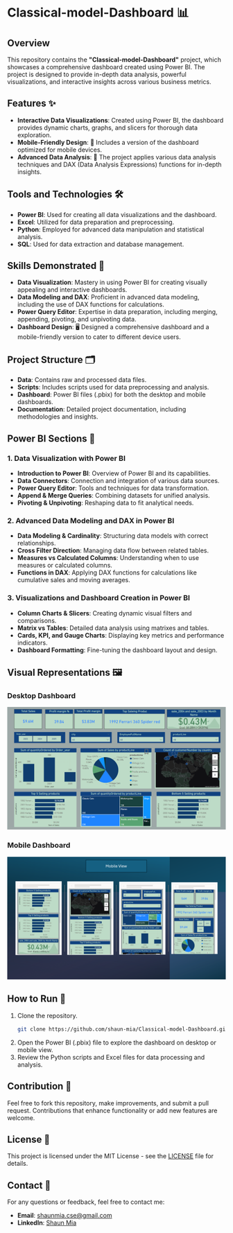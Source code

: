 # Classical-model-Dashboard 📊

## Overview
This repository contains the **"Classical-model-Dashboard"** project, which showcases a comprehensive dashboard created using Power BI. The project is designed to provide in-depth data analysis, powerful visualizations, and interactive insights across various business metrics.

## Features ✨
- **Interactive Data Visualizations**: Created using Power BI, the dashboard provides dynamic charts, graphs, and slicers for thorough data exploration.
- **Mobile-Friendly Design**: 📱 Includes a version of the dashboard optimized for mobile devices.
- **Advanced Data Analysis**: 🧠 The project applies various data analysis techniques and DAX (Data Analysis Expressions) functions for in-depth insights.

## Tools and Technologies 🛠️
- **Power BI**: Used for creating all data visualizations and the dashboard.
- **Excel**: Utilized for data preparation and preprocessing.
- **Python**: Employed for advanced data manipulation and statistical analysis.
- **SQL**: Used for data extraction and database management.

## Skills Demonstrated 🧩
- **Data Visualization**: Mastery in using Power BI for creating visually appealing and interactive dashboards.
- **Data Modeling and DAX**: Proficient in advanced data modeling, including the use of DAX functions for calculations.
- **Power Query Editor**: Expertise in data preparation, including merging, appending, pivoting, and unpivoting data.
- **Dashboard Design**: 🖥️ Designed a comprehensive dashboard and a mobile-friendly version to cater to different device users.

## Project Structure 🗂️
- **Data**: Contains raw and processed data files.
- **Scripts**: Includes scripts used for data preprocessing and analysis.
- **Dashboard**: Power BI files (.pbix) for both the desktop and mobile dashboards.
- **Documentation**: Detailed project documentation, including methodologies and insights.

## Power BI Sections 📌

### 1. Data Visualization with Power BI
- **Introduction to Power BI**: Overview of Power BI and its capabilities.
- **Data Connectors**: Connection and integration of various data sources.
- **Power Query Editor**: Tools and techniques for data transformation.
- **Append & Merge Queries**: Combining datasets for unified analysis.
- **Pivoting & Unpivoting**: Reshaping data to fit analytical needs.

### 2. Advanced Data Modeling and DAX in Power BI
- **Data Modeling & Cardinality**: Structuring data models with correct relationships.
- **Cross Filter Direction**: Managing data flow between related tables.
- **Measures vs Calculated Columns**: Understanding when to use measures or calculated columns.
- **Functions in DAX**: Applying DAX functions for calculations like cumulative sales and moving averages.

### 3. Visualizations and Dashboard Creation in Power BI
- **Column Charts & Slicers**: Creating dynamic visual filters and comparisons.
- **Matrix vs Tables**: Detailed data analysis using matrixes and tables.
- **Cards, KPI, and Gauge Charts**: Displaying key metrics and performance indicators.
- **Dashboard Formatting**: Fine-tuning the dashboard layout and design.

## Visual Representations 🖼️

### Desktop Dashboard
![Dashboard](https://github.com/shaun-mia/Classical-model-Dashboard/blob/main/ppt%20img/Classic%20Model%20BI%20Dashboad.png)

### Mobile Dashboard
![Mobile View](https://github.com/shaun-mia/Classical-model-Dashboard/blob/main/ppt%20img/Mobile%20View.png)

## How to Run 🚀
1. Clone the repository.
   ```bash
   git clone https://github.com/shaun-mia/Classical-model-Dashboard.git
   ```
2. Open the Power BI (.pbix) file to explore the dashboard on desktop or mobile view.
3. Review the Python scripts and Excel files for data processing and analysis.

## Contribution 🤝
Feel free to fork this repository, make improvements, and submit a pull request. Contributions that enhance functionality or add new features are welcome.

## License 📜
This project is licensed under the MIT License - see the [LICENSE](LICENSE) file for details.

## Contact 📧
For any questions or feedback, feel free to contact me:

- **Email**: shaunmia.cse@gmail.com
- **LinkedIn**: [Shaun Mia](https://www.linkedin.com/in/shaun-mia/)
